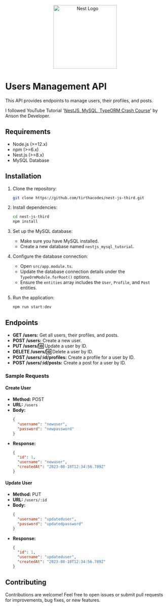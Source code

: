 <p align="center">
  <a href="http://nestjs.com/" target="blank"><img src="https://nestjs.com/img/logo-small.svg" width="200" alt="Nest Logo" /></a>
</p>

[circleci-image]: https://img.shields.io/circleci/build/github/nestjs/nest/master?token=abc123def456
[circleci-url]: https://circleci.com/gh/nestjs/nest

# Users Management API

This API provides endpoints to manage users, their profiles, and posts.

I followed YouTube Tutorial '[NestJS, MySQL, TypeORM Crash Course](https://www.youtube.com/watch?v=W1gvIw0GNl8&list=PL_cUvD4qzbkw-phjGK2qq0nQiG6gw1cKK&index=5)' by Anson the Developer.

## Requirements

- Node.js (>=12.x)
- npm (>=6.x)
- Nest.js (>=8.x)
- MySQL Database

## Installation

1. Clone the repository:

   ```bash
   git clone https://github.com/tirthacodes/nest-js-third.git
   ```

2. Install dependencies:

   ```bash
   cd nest-js-third
   npm install
   ```

3. Set up the MySQL database:

   - Make sure you have MySQL installed.
   - Create a new database named `nestjs_mysql_tutorial`.

4. Configure the database connection:

   - Open `src/app.module.ts`.
   - Update the database connection details under the `TypeOrmModule.forRoot()` options.
   - Ensure the `entities` array includes the `User`, `Profile`, and `Post` entities.

5. Run the application:

   ```bash
   npm run start:dev
   ```

## Endpoints

- **GET /users:** Get all users, their profiles, and posts.
- **POST /users:** Create a new user.
- **PUT /users/:id:** Update a user by ID.
- **DELETE /users/:id:** Delete a user by ID.
- **POST /users/:id/profiles:** Create a profile for a user by ID.
- **POST /users/:id/posts:** Create a post for a user by ID.

### Sample Requests

#### Create User

- **Method:** POST
- **URL:** `/users`
- **Body:**
  ```json
  {
    "username": "newuser",
    "password": "newpassword"
  }
  ```
- **Response:**
  ```json
  {
    "id": 1,
    "username": "newuser",
    "createdAt": "2023-08-10T12:34:56.789Z"
  }
  ```

#### Update User

- **Method:** PUT
- **URL:** `/users/:id`
- **Body:**
  ```json
  {
    "username": "updateduser",
    "password": "updatedpassword"
  }
  ```
- **Response:**
  ```json
  {
    "id": 1,
    "username": "updateduser",
    "createdAt": "2023-08-10T12:34:56.789Z"
  }
  ```

## Contributing

Contributions are welcome! Feel free to open issues or submit pull requests for improvements, bug fixes, or new features.
